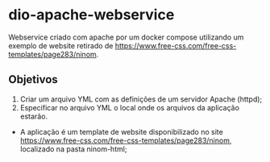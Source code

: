 # dio-apache-webservice
Webservice criado com apache por um docker compose utilizando um exemplo de website retirado de https://www.free-css.com/free-css-templates/page283/ninom.

## Objetivos
1. Criar um arquivo YML com as definições de um servidor Apache (httpd);
2. Especificar no arquivo YML o local onde os arquivos da aplicação estarão.
  * A aplicação é um template de website disponibilizado no site https://www.free-css.com/free-css-templates/page283/ninom, localizado na pasta ninom-html;
